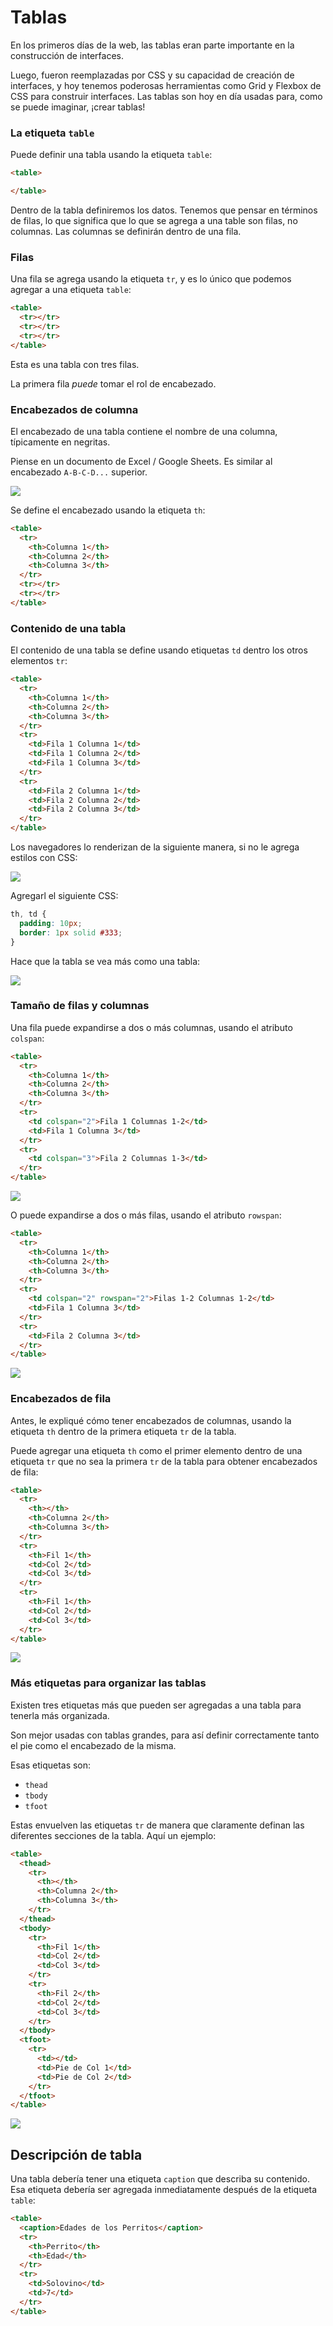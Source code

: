 # Tablas

En los primeros días de la web, las tablas eran parte importante en la construcción de interfaces.

Luego, fueron reemplazadas por CSS y su capacidad de creación de interfaces, y hoy tenemos poderosas herramientas como Grid y Flexbox de CSS para construir interfaces. Las tablas son hoy en día usadas para, como se puede imaginar, ¡crear tablas!

### La etiqueta `table`

Puede definir una tabla usando la etiqueta `table`:

```html
<table>

</table>
```

Dentro de la tabla definiremos los datos. Tenemos que pensar en términos de filas, lo que significa que lo que se agrega a una table son filas, no columnas. Las columnas se definirán dentro de una fila.

### Filas

Una fila se agrega usando la etiqueta `tr`, y es lo único que podemos agregar a una etiqueta `table`:

```html
<table>
  <tr></tr>
  <tr></tr>
  <tr></tr>
</table>
```

Esta es una tabla con tres filas.

La primera fila _puede_ tomar el rol de encabezado.

### Encabezados de columna

El encabezado de una tabla contiene el nombre de una columna, típicamente en negritas.

Piense en un documento de Excel / Google Sheets. Es similar al encabezado `A-B-C-D...` superior.

![](9-Tables/Screen%20Shot%202019-06-20%20at%2010.18.17.png)

Se define el encabezado usando la etiqueta `th`:

```html
<table>
  <tr>
    <th>Columna 1</th>
    <th>Columna 2</th>
    <th>Columna 3</th>
  </tr>
  <tr></tr>
  <tr></tr>
</table>
```

### Contenido de una tabla

El contenido de una tabla se define usando etiquetas `td` dentro los otros elementos `tr`:

```html
<table>
  <tr>
    <th>Columna 1</th>
    <th>Columna 2</th>
    <th>Columna 3</th>
  </tr>
  <tr>
    <td>Fila 1 Columna 1</td>
    <td>Fila 1 Columna 2</td>
    <td>Fila 1 Columna 3</td>
  </tr>
  <tr>
    <td>Fila 2 Columna 1</td>
    <td>Fila 2 Columna 2</td>
    <td>Fila 2 Columna 3</td>
  </tr>
</table>
```

Los navegadores lo renderizan de la siguiente manera, si no le agrega estilos con CSS:

![](9-Tables/Screen%20Shot%202019-06-20%20at%2010.24.08.png)

Agregarl el siguiente CSS:

```css
th, td {
  padding: 10px;
  border: 1px solid #333;
}
```

Hace que la tabla se vea más como una tabla:

![](9-Tables/Screen%20Shot%202019-06-20%20at%2010.26.15.png)

### Tamaño de filas y columnas

Una fila puede expandirse a dos o más columnas, usando el atributo `colspan`:

```html
<table>
  <tr>
    <th>Columna 1</th>
    <th>Columna 2</th>
    <th>Columna 3</th>
  </tr>
  <tr>
    <td colspan="2">Fila 1 Columnas 1-2</td>
    <td>Fila 1 Columna 3</td>
  </tr>
  <tr>
    <td colspan="3">Fila 2 Columnas 1-3</td>
  </tr>
</table>
```

![](9-Tables/Screen%20Shot%202019-06-20%20at%2010.27.59.png)

O puede expandirse a dos o más filas, usando el atributo `rowspan`:

```html
<table>
  <tr>
    <th>Columna 1</th>
    <th>Columna 2</th>
    <th>Columna 3</th>
  </tr>
  <tr>
    <td colspan="2" rowspan="2">Filas 1-2 Columnas 1-2</td>
    <td>Fila 1 Columna 3</td>
  </tr>
  <tr>
    <td>Fila 2 Columna 3</td>
  </tr>
</table>
```

![](9-Tables/Screen%20Shot%202019-06-20%20at%2010.29.37.png)

### Encabezados de fila

Antes, le expliqué cómo tener encabezados de columnas, usando la etiqueta `th` dentro de la primera etiqueta `tr` de la tabla.

Puede agregar una etiqueta `th` como el primer elemento dentro de una etiqueta `tr` que no sea la primera `tr` de la tabla para obtener encabezados de fila:

```html
<table>
  <tr>
    <th></th>
    <th>Columna 2</th>
    <th>Columna 3</th>
  </tr>
  <tr>
    <th>Fil 1</th>
    <td>Col 2</td>
    <td>Col 3</td>
  </tr>
  <tr>
    <th>Fil 1</th>
    <td>Col 2</td>
    <td>Col 3</td>
  </tr>
</table>
```

![](9-Tables/Screen%20Shot%202019-06-20%20at%2010.49.16.png)

### Más etiquetas para organizar las tablas

Existen tres etiquetas más que pueden ser agregadas a una tabla para tenerla más organizada.

Son mejor usadas con tablas grandes, para así definir correctamente tanto el pie como el encabezado de la misma.

Esas etiquetas son:

- `thead`
- `tbody`
- `tfoot`

Estas envuelven las etiquetas `tr` de manera que claramente definan las diferentes secciones de la tabla. Aquí un ejemplo:

```html
<table>
  <thead>
    <tr>
      <th></th>
      <th>Columna 2</th>
      <th>Columna 3</th>
    </tr>
  </thead>
  <tbody>
    <tr>
      <th>Fil 1</th>
      <td>Col 2</td>
      <td>Col 3</td>
    </tr>
    <tr>
      <th>Fil 2</th>
      <td>Col 2</td>
      <td>Col 3</td>
    </tr>
  </tbody>
  <tfoot>
    <tr>
      <td></td>
      <td>Pie de Col 1</td>
      <td>Pie de Col 2</td>
    </tr>
  </tfoot>
</table>
```

![](9-Tables/Screen%20Shot%202019-06-20%20at%2010.52.41.png)

## Descripción de tabla

Una tabla debería tener una etiqueta `caption` que describa su contenido. Esa etiqueta debería ser agregada inmediatamente después de la etiqueta `table`:

```html
<table>
  <caption>Edades de los Perritos</caption>
  <tr>
    <th>Perrito</th>
    <th>Edad</th>
  </tr>
  <tr>
    <td>Solovino</td>
    <td>7</td>
  </tr>
</table>
```
